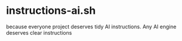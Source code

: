# instructions-ai.sh
because everyone project deserves tidy AI instructions. Any AI engine deserves clear instructions 
